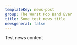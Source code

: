 ```yaml
---
templateKey: news-post
group: The Worst Pop Band Ever
title: Some test news title
newsgeneral: false
---
```

Test news content

![]()
